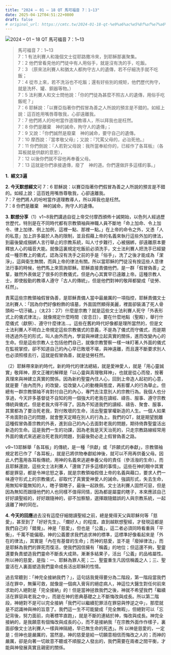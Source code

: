 ```yaml
---
title: "2024 – 01 – 18 QT 馬可福音 7：1~13"
date: 2025-04-12T04:51:22+0800
draft: false
# original_url: https://cmtc.tw/2024-01-18-qt-%e9%a6%ac%e5%8f%af%e7%a6%8f%e9%9f%b3-7%ef%bc%9a113
---
```


![2024 – 01 – 18 QT 馬可福音 7：1\~13](/images/qt.jpg  "2024 – 01 – 18 QT 馬可福音 7：1\~13")

> 馬可福音 7：1\~13  
> 7：1 有法利賽人和幾個文士從耶路撒冷來，到耶穌那裏聚集。  
> 7：2 他們曾看見他的門徒中有人用俗手，就是沒有洗的手，吃飯。  
> 7：3 （原來法利賽人和猶太人都拘守古人的遺傳，若不仔細洗手就不吃飯；  
> 7：4 從市上來，若不洗浴也不吃飯；還有好些別的規矩，他們歷代拘守，就是洗杯、罐、銅器等物。）  
> 7：5 法利賽人和文士問他說：「你的門徒為甚麼不照古人的遺傳，用俗手吃飯呢？」  
> 7：6 耶穌說：「以賽亞指著你們假冒為善之人所說的預言是不錯的。如經上說：這百姓用嘴唇尊敬我，心卻遠離我。  
> 7：7 他們將人的吩咐當作道理教導人，所以拜我也是枉然。  
> 7：8 你們是離棄　神的誡命，拘守人的遺傳」；  
> 7：9 又說：「你們誠然是廢棄　神的誡命，要守自己的遺傳。  
> 7：10 摩西說：『當孝敬父母』；又說：『咒罵父母的，必治死他。』  
> 7：11 你們倒說：『人若對父母說：我所當奉給你的，已經作了各耳板』（各耳板就是供獻的意思），  
> 7：12 以後你們就不容他再奉養父母。  
> 7：13 這就是你們承接遺傳，廢了　神的道。你們還做許多這樣的事。」

**1.  經文3遍**

**2. 今天默想經文**可 7：6 耶穌說：以賽亞指著你們假冒為善之人所說的預言是不錯的。如經上說：這百姓用嘴唇尊敬我，心卻遠離我。  
7：7 他們將人的吩咐當作道理教導人，所以拜我也是枉然。  
7：8 你們是離棄　神的誡命，拘守人的遺傳。

**3. 默想分享**（1）v1\~8我們講過自從上帝交付摩西頒佈十誡開始，以色列人經過歷世歷代，特別是在不同時代都有宗教領袖與神職人員不斷地「命上加命、令上加令、律上加律、例上加例，這裡一點、那裡一點。」在上帝的命令之外，又憑「人的私意」加上許多屬於人為的限制，並且假藉上帝的名義來執行這些外加的律法，到最後變成捆綁人言行舉止的宗教系統，叫人寸步難行，心被捆綁，卻遠離原本要釋放人心的福音大能。就像這裏規定吃飯前必須洗手，文士法利賽人把洗手已經變成一種宗教上的儀式，認為沒有洗手之前的手是「俗手」，洗了之後才能成為「潔淨」，這與衛生無關，而與上帝的律法有關。所以當耶穌的門徒沒有按這些人意律法行事的時候，他們馬上來質詢耶穌。耶穌直接責備他們，是一群「假冒偽善」之輩，雖然外表做足了很多的宗教儀式，但是內心其實早已遠離上帝。這種宗教人士，即使殷勤的教導人遵守「古人的傳統」，但是他們對神的敬拜都變成「徒勞、枉然」。

責罵這些宗教領袖假冒偽善，是耶穌責備人當中最嚴厲的一項指控，耶穌責備文士法利賽人：「因為你們好像粉飾的墳墓，外面固然顯得美麗，裡面卻裝滿了死人骨頭和一切汙穢。」（太23：27）什麼是宗教？就是這些文士法利賽人死守「外表形式上的儀式律法」，就像規定什麼時間（安息日），要在什麼地點（聖殿），舉行什麼儀式（獻祭）、遵守什麼律法…。這些在舊約時代好像都是理所當然的，但是文士法利賽人不明白上帝規定這些宗教儀式的意義，不是為了儀式而守儀式，而是期待透過外在的形式，叫人由外而內，學習與神建立起真實的關係，進而改變內心的生命。但是這些宗教人士包括他們自己，就像宗教警察一樣一味盯著人外面的儀式在監視掌控，卻不知道自己的內心早已敗壞不堪，與神遠離，而且還不斷要求別人也必須照樣去行，這就是假冒偽善，就是徒勞枉然。

（2）耶穌帶來新約時代，新約時代的律法總結，就是愛神愛人，就是「用心靈誠實」敬拜神，原文正確的解釋是「以心靈與真理敬拜神」，也就是從心而發，按著真理來與神建立真實的關係。因為新約聖靈內住人心，回到上帝造人起初的心意，就是要「由內而外」的改變，從改變人心的動機與態度，再影響人的行為舉止。但總有一群宗教領袖不肯對付自己的內心，專門去注意別人的宗教行為。我個人也分享過，今天許多基督徒不自知的用一個強大的老我在讀經、禱告、服事、遵守宗教傳統與儀式，但是老我大得不得了。因為不知道我們的讀經、禱告、聚會、服事，其實都為了要治死老我，對付敗壞的生命，活出聖靈掌權新造的人生。一個人如果不肯面對自己的問題，就會整天定睛在別人的行為上。我們的QT，就是期望脫離這種假冒偽善宗教的外表，進到自己的內心去面對老我的問題，期待倚靠聖靈活出新造的生命。這是我們一生的功課，因為老我是天天治死的，只走宗教路線經常用外面的儀式來逃避治死老我的問題，到最後勢必走上假冒偽善之路。

v9\~13耶穌舉「各耳板」的傳統，是一種「供獻」或「許願式的奉獻」，宗教領袖規定若已作了「各耳板」，就是已將供物奉獻給神後，就可以不用再供養父母。因此人們濫用各耳板傳統，用神的名義來逃避奉養父母的責任（參活潑的生命）。而且耶穌還說，這些文士法利賽人「還做了許多這樣的事情」。這些在神的眼中其實都是罪惡，都是令神忿怒之事，就是宗教領袖假借上帝的名義與藉口，要求人們一味遵守形式上的宗教儀式，卻取代了真實愛神愛人的誡命。強調形式，失去生命，用無知牢籠無知的人，瞎子領瞎子，最後一起跌倒。文士法利賽人固然可惡，但是因為無知而跟隨他們的人也同樣不值得同情，因為都是屬靈的瞎子，本來應該自己好好讀聖經的，好好跟隨神的，卻不加察驗，選擇跟隨錯誤的人與宗教系統，一起遠離了神的同在。

**4. 今天的回應**過去沒有這麼仔細閱讀聖經之前，總是覺得天父與耶穌何等「慈愛」，甚至到了「好好先生」、「爛好人」的程度。直到越默想聖經，才發現這都是我們自己的「錯覺」。神是「慈愛」，但也是「公義」，這二者必須同時看重與「平衡」，千萬不能偏廢。神的公義要求我們追求神的標準，這標準好像看起來是「外在的律法」，其實是「內在有基督的生命」；而神的慈愛，並不是「廢掉律法」，而是耶穌為我們的罪死而復活，使我們因信擁有「稱義」的地位；但這還不夠，聖靈還要負責塑造我們靈命不斷長大成熟，漸漸多結果子，活出「公義」的品格屬性。所以神的慈愛，是指：一、耶穌為罪人死；二、聖靈重生凡因信稱義之人；三、聖靈活在人裏面塑造我們靈命成長活出耶穌的性情。

過去常聽到：「神完全接納我們？」，這句話我覺得要分為二階段，第一階段當我們活在罪中，無藥可救，就像是一個病入膏肓的絕症病人，神這位大醫生對任何前來求助的人絕對是「完全接納」的！但是當神拯救我們之後，神就不希望我們「繼續活在罪惡與老我之中」，而是在神的恩典基礎之上不斷悔改與成長。所以第二階段，神絕對不是可以完全接納「我們可以繼續犯罪活在罪惡與悖逆之中」，那麼就是不認識神與神的旨意了。我們這一生不可能變成「完全無暇」，但絕對可以「忘記背後，努力面前，向著標竿直跑」，就是不斷的連結於神，悔改與成長。神完全接納的，是我願意有個悔改與成長的心，而不是接納我「在宗教外面作作樣子，裏面卻像文士法利賽人一樣與神隔絕，早已無生命的死透」。所 以神是慈愛的，一定是；但神也是嚴厲的，當然是。神的慈愛是給一切願意相信而悔改之人的；而神的嚴厲，卻是向著一切故意不聽或不順服之人發出的，我們需要在兩者之間平衡，才能與神發展真實且親密的關係。